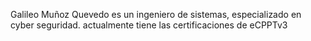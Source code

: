 Galileo Muñoz Quevedo es un ingeniero de sistemas, especializado en cyber seguridad. actualmente tiene las certificaciones de eCPPTv3 